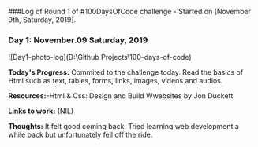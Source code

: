 ###Log of Round 1 of #100DaysOfCode challenge - Started on [November 9th, Saturday, 2019].

### Day 1: November.09 Saturday, 2019

![Day1-photo-log](D:\Github Projects\100-days-of-code)

**Today's Progress:** Commited to the challenge today. Read the basics of Html such as text, tables, forms, links, images, videos and audios.

**Resources:**-Html & Css: Design and Build Wwebsites by Jon Duckett

**Links to work:** (NIL)

**Thoughts:** It felt good coming back. Tried learning web development a while back but unfortunately fell off the ride.



